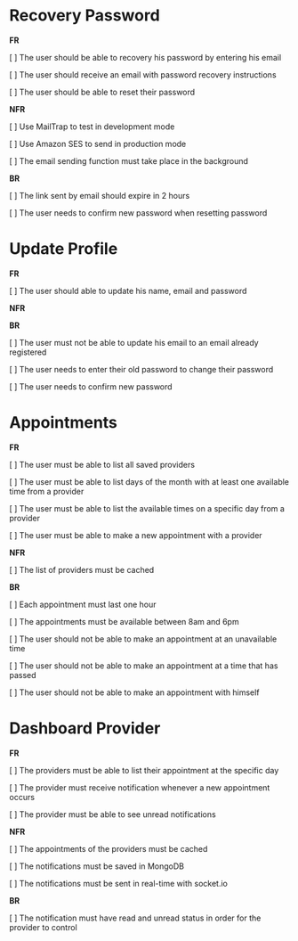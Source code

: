 # Recovery Password

**FR**  <!-- Functional Requirements -->

[ ] The user should be able to recovery his password by entering his email

[ ] The user should receive an email with password recovery instructions

[ ] The user should be able to reset their password

**NFR** <!-- Non-Functional Requirements - Technic/Libs -->

[ ] Use MailTrap to test in development mode

[ ] Use Amazon SES to send in production mode

[ ] The email sending function must take place in the background

**BR**  <!-- Business Rules -->

[ ] The link sent by email should expire in 2 hours

[ ] The user needs to confirm new password when resetting password


# Update Profile

**FR**  <!-- Functional Requirements -->

[ ] The user should able to update his name, email and password

**NFR** <!-- Non-Functional Requirements - Technic/Libs -->


**BR**  <!-- Business Rules -->

[ ] The user must not be able to update his email to an email already registered

[ ] The user needs to enter their old password to change their password

[ ] The user needs to confirm new password

# Appointments

**FR**  <!-- Functional Requirements -->

[ ] The user must be able to list all saved providers

[ ] The user must be able to list days of the month with at least one available time from a provider

[ ] The user must be able to list the available times on a specific day from a provider

[ ] The user must be able to make a new appointment with a provider

**NFR** <!-- Non-Functional Requirements - Technic/Libs -->

[ ] The list of providers must be cached

**BR**  <!-- Business Rules -->

[ ] Each appointment must last one hour

[ ] The appointments must be available between 8am and 6pm

[ ] The user should not be able to make an appointment at an unavailable time

[ ] The user should not be able to make an appointment at a time that has passed

[ ] The user should not be able to make an appointment with himself

# Dashboard Provider

**FR**  <!-- Functional Requirements -->

[ ] The providers must be able to list their appointment at the specific day

[ ] The provider must receive notification whenever a new appointment occurs

[ ] The provider must be able to see unread notifications

**NFR** <!-- Non-Functional Requirements - Technic/Libs -->

[ ] The appointments of the providers must be cached

[ ] The notifications must be saved in MongoDB

[ ] The notifications must be sent in real-time with socket.io

**BR**  <!-- Business Rules -->

[ ] The notification must have read and unread status in order for the provider to control
